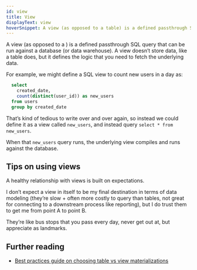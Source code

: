 ```yaml
---
id: view
title: View
displayText: view  
hoverSnippet: A view (as opposed to a table) is a defined passthrough SQL query that can be run against a database (or data warehouse).
---
```


A view (as opposed to a <Term id="table" />) is a defined passthrough SQL query that can be run against a database (or data warehouse). A view doesn’t store data, like a table does, but it defines the logic that you need to fetch the underlying data.

For example, we might define a SQL view to count new users in a day as:

```sql
  select
    created_date,
    count(distinct(user_id)) as new_users
  from users
  group by created_date
```

That’s kind of tedious to write over and over again, so instead we could define it as a view called `new_users`, and instead query `select * from new_users`.

When that `new_users` query runs, the underlying view compiles and runs against the database.  

## Tips on using views

A healthy relationship with views is built on expectations. 

I don’t expect a view in itself to be my final destination in terms of data modeling (they’re slow + often more costly to query than tables, not great for connecting to a downstream process like reporting), but I do trust them to get me from point A to point B. 

They’re like bus stops that you pass every day, never get out at, but appreciate as landmarks.

## Further reading 

- [Best practices guide on choosing table vs view materializations](docs/guides/best-practices#choose-your-materializations-wisely)
